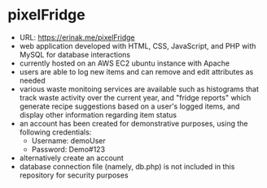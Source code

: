 # pixelFridge
- URL: https://erinak.me/pixelFridge
- web application developed with HTML, CSS, JavaScript, and PHP with MySQL for database interactions
- currently hosted on an AWS EC2 ubuntu instance with Apache
- users are able to log new items and can remove and edit attributes as needed
- various waste monitoing services are available such as histograms that track waste activity over the current year, and "fridge reports" which generate recipe suggestions based on a user's logged items, and display other information regarding item status
- an account has been created for demonstrative purposes, using the following credentials:
  - Username: demoUser
  - Password: Demo#123
- alternatively create an account
- database connection file (namely, db.php) is not included in this repository for security purposes 
